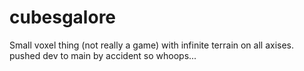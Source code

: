 # cubesgalore
Small voxel thing (not really a game) with infinite terrain on all axises.
pushed dev to main by accident so whoops...
